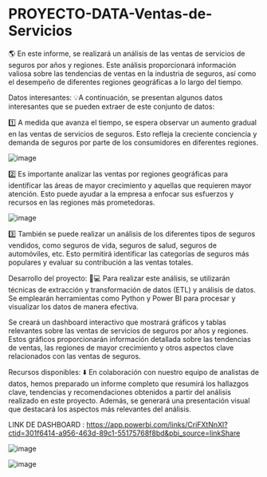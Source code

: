 # PROYECTO-DATA-Ventas-de-Servicios

🌎 En este informe, se realizará un análisis de las ventas de servicios de seguros por años y regiones. Este análisis proporcionará información valiosa sobre las tendencias de ventas en la industria de seguros, así como el desempeño de diferentes regiones geográficas a lo largo del tiempo.

Datos interesantes:
💡A continuación, se presentan algunos datos interesantes que se pueden extraer de este conjunto de datos:

1️⃣ A medida que avanza el tiempo, se espera observar un aumento gradual en las ventas de servicios de seguros. Esto refleja la creciente conciencia y demanda de seguros por parte de los consumidores en diferentes regiones.

![image](https://github.com/andrescosmemalaz/PROYECTO-DATA-Ventas-de-Servicios/assets/57787417/77316b46-ef5b-4bf3-84fa-454361844d19)


2️⃣ Es importante analizar las ventas por regiones geográficas para identificar las áreas de mayor crecimiento y aquellas que requieren mayor atención. Esto puede ayudar a la empresa a enfocar sus esfuerzos y recursos en las regiones más prometedoras.

![image](https://github.com/andrescosmemalaz/PROYECTO-DATA-Ventas-de-Servicios/assets/57787417/39c6f140-ee40-492a-86a1-b54319871642)

3️⃣ También se puede realizar un análisis de los diferentes tipos de seguros vendidos, como seguros de vida, seguros de salud, seguros de automóviles, etc. Esto permitirá identificar las categorías de seguros más populares y evaluar su contribución a las ventas totales.

Desarrollo del proyecto:
🧑💻 Para realizar este análisis, se utilizarán técnicas de extracción y transformación de datos (ETL) y análisis de datos. Se emplearán herramientas como Python y Power BI para procesar y visualizar los datos de manera efectiva.

Se creará un dashboard interactivo que mostrará gráficos y tablas relevantes sobre las ventas de servicios de seguros por años y regiones. Estos gráficos proporcionarán información detallada sobre las tendencias de ventas, las regiones de mayor crecimiento y otros aspectos clave relacionados con las ventas de seguros.

Recursos disponibles:
⬇️ En colaboración con nuestro equipo de analistas de datos, hemos preparado un informe completo que resumirá los hallazgos clave, tendencias y recomendaciones obtenidos a partir del análisis realizado en este proyecto. Además, se generará una presentación visual que destacará los aspectos más relevantes del análisis.

LINK DE DASHBOARD : https://app.powerbi.com/links/CriFXtNnXl?ctid=301f6414-a956-463d-89c1-55175768f8bd&pbi_source=linkShare

![image](https://github.com/andrescosmemalaz/PROYECTO-DATA-Ventas-de-Servicios/assets/57787417/50017eee-a362-46ae-a4a2-9e0fba9d2dac)

![image](https://github.com/andrescosmemalaz/PROYECTO-DATA-Ventas-de-Servicios/assets/57787417/4c28647f-7605-4206-b6cb-f7d89900c440)


